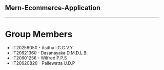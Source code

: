 ## Mern-Ecommerce-Application
***
# Group Members
* IT20256050 - Asitha I.G.G.V.Y
* IT20621360 - Dasanayaka D.M.D.L.B.
* IT20601256 - Wilfred P.P.S
* IT20620820 - Pallewatta U.D.P
